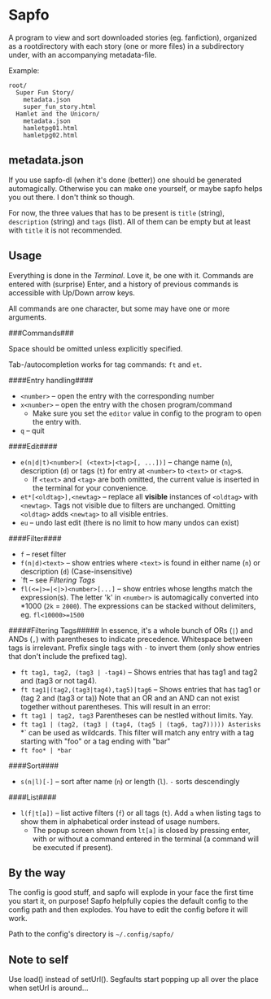 Sapfo
=====

A program to view and sort downloaded stories (eg. fanfiction),
organized as a rootdirectory with each story (one or more files) in
a subdirectory under, with an accompanying metadata-file.

Example:

    root/
      Super Fun Story/
        metadata.json
        super_fun_story.html
      Hamlet and the Unicorn/
        metadata.json
        hamletpg01.html
        hamletpg02.html


metadata.json
-------------
If you use sapfo-dl (when it's done (better)) one should be generated automagically.
Otherwise you can make one yourself, or maybe sapfo helps you out there. I don't think so though.

For now, the three values that has to be present is `title` (string), `description` (string) and `tags` (list).
All of them can be empty but at least with `title` it is not recommended.


Usage
-----
Everything is done in the *Terminal*. Love it, be one with it.
Commands are entered with (surprise) Enter, and a history of previous commands is accessible with Up/Down arrow keys.

All commands are one character, but some may have one or more arguments.

###Commands###

Space should be omitted unless explicitly specified.

Tab-/autocompletion works for tag commands: `ft` and `et`.

####Entry handling####
* `<number>` – open the entry with the corresponding number
* `x<number>` – open the entry with the chosen program/command
    * Make sure you set the `editor` value in config to the program to open the entry with.
* `q` – quit

####Edit####
* `e(n|d|t)<number>[ (<text>|<tag>[, ...])]` – change name (`n`), description (`d`) or tags (`t`) for entry at `<number>` to `<text>` or `<tag>`s.
    * If `<text>` and `<tag>` are both omitted, the current value is inserted in the terminal for your convenience.
* `et*[<oldtag>],<newtag>` – replace all **visible** instances of `<oldtag>` with `<newtag>`. Tags not visible due to filters are unchanged. Omitting `<oldtag>` adds `<newtag>` to all visible entries.
* `eu` – undo last edit (there is no limit to how many undos can exist)

####Filter####
* `f` – reset filter
* `f(n|d)<text>` – show entries where `<text>` is found in either name (`n`) or description (`d`) (Case-insensitive)
* `ft – see *Filtering Tags*
* `fl(<=|>=|<|>)<number>[...]` – show entries whose lengths match the expression(s). The letter 'k' in `<number>` is automagically converted into *1000 (`2k` = `2000`). The expressions can be stacked without delimiters, eg. `fl<10000>=1500`

#####Filtering Tags#####
In essence, it's a whole bunch of ORs (`|`) and ANDs (`,`) with parentheses to indicate precedence. Whitespace between tags is irrelevant. Prefix single tags with `-` to invert them (only show entries that don't include the prefixed tag).
* `ft tag1, tag2, (tag3 | -tag4)` – Shows entries that has tag1 and tag2 and (tag3 or not tag4).
* `ft tag1|(tag2,(tag3|tag4),tag5)|tag6` – Shows entries that has tag1 or (tag 2 and (tag3 or ta))
Note that an OR and an AND can not exist together without parentheses. This will result in an error:
* `ft tag1 | tag2, tag3`
Parentheses can be nestled without limits. Yay.
* `ft tag1 | (tag2, (tag3 | (tag4, (tag5 | (tag6, tag7)))))
Asterisks `*` can be used as wildcards. This filter will match any entry with a tag starting with "foo" or a tag ending with "bar"
* `ft foo* | *bar`


####Sort####
* `s(n|l)[-]` – sort after name (`n`) or length (`l`). `-` sorts descendingly

####List####
* `l(f|t[a])` – list active filters (`f`) or all tags (`t`). Add `a` when listing tags to show them in alphabetical order instead of usage numbers.
    * The popup screen shown from `lt[a]` is closed by pressing enter, with or without a command entered in the terminal (a command will be executed if present).

By the way
----------
The config is good stuff, and sapfo will explode in your face the first time you start it, on purpose!
Sapfo helpfully copies the default config to the config path and then explodes.
You have to edit the config before it will work.

Path to the config's directory is `~/.config/sapfo/`


Note to self
------------
Use load() instead of setUrl(). Segfaults start popping up all over the place when setUrl is around...
